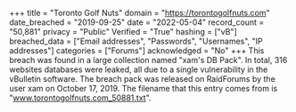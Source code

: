 +++
title = "Toronto Golf Nuts"
domain = "https://torontogolfnuts.com"
date_breached = "2019-09-25"
date = "2022-05-04"
record_count = "50,881"
privacy = "Public"
Verified = "True"
hashing = ["vB"]
breached_data = ["Email addresses", "Passwords", "Usernames", "IP addresses"]
categories = ["Forums"]
acknowledged = "No"
+++
This breach was found in a large collection named "xam's DB Pack". In total, 316 websites databases were leaked, all due to a single vulnerability in the vBulletin software. The breach pack was released on RaidForums by the user xam on October 17, 2019. The filename that this entry comes from is "www.torontogolfnuts.com_50881.txt".
